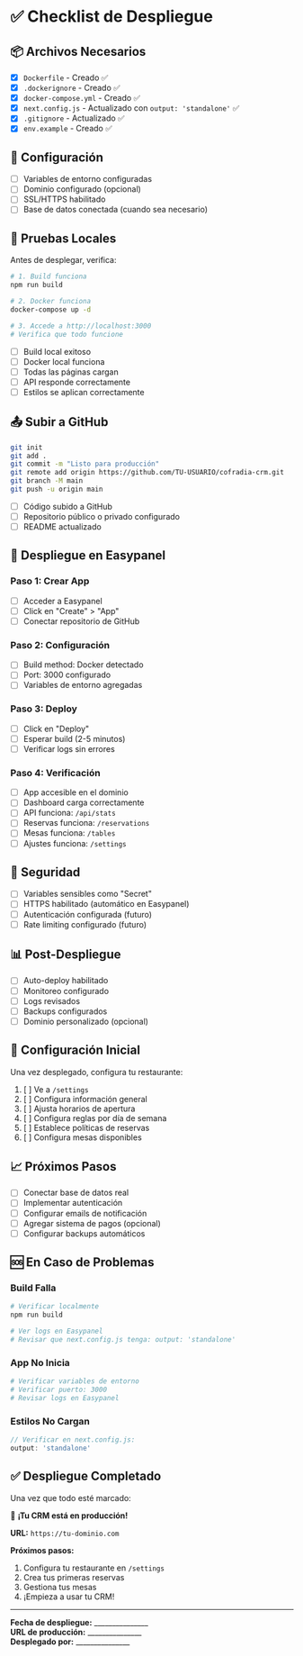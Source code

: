 # ✅ Checklist de Despliegue

## 📦 Archivos Necesarios

- [x] `Dockerfile` - Creado ✅
- [x] `.dockerignore` - Creado ✅
- [x] `docker-compose.yml` - Creado ✅
- [x] `next.config.js` - Actualizado con `output: 'standalone'` ✅
- [x] `.gitignore` - Actualizado ✅
- [x] `env.example` - Creado ✅

## 🔧 Configuración

- [ ] Variables de entorno configuradas
- [ ] Dominio configurado (opcional)
- [ ] SSL/HTTPS habilitado
- [ ] Base de datos conectada (cuando sea necesario)

## 🧪 Pruebas Locales

Antes de desplegar, verifica:

```bash
# 1. Build funciona
npm run build

# 2. Docker funciona
docker-compose up -d

# 3. Accede a http://localhost:3000
# Verifica que todo funcione
```

- [ ] Build local exitoso
- [ ] Docker local funciona
- [ ] Todas las páginas cargan
- [ ] API responde correctamente
- [ ] Estilos se aplican correctamente

## 📤 Subir a GitHub

```bash
git init
git add .
git commit -m "Listo para producción"
git remote add origin https://github.com/TU-USUARIO/cofradia-crm.git
git branch -M main
git push -u origin main
```

- [ ] Código subido a GitHub
- [ ] Repositorio público o privado configurado
- [ ] README actualizado

## 🚀 Despliegue en Easypanel

### Paso 1: Crear App
- [ ] Acceder a Easypanel
- [ ] Click en "Create" > "App"
- [ ] Conectar repositorio de GitHub

### Paso 2: Configuración
- [ ] Build method: Docker detectado
- [ ] Port: 3000 configurado
- [ ] Variables de entorno agregadas

### Paso 3: Deploy
- [ ] Click en "Deploy"
- [ ] Esperar build (2-5 minutos)
- [ ] Verificar logs sin errores

### Paso 4: Verificación
- [ ] App accesible en el dominio
- [ ] Dashboard carga correctamente
- [ ] API funciona: `/api/stats`
- [ ] Reservas funciona: `/reservations`
- [ ] Mesas funciona: `/tables`
- [ ] Ajustes funciona: `/settings`

## 🔐 Seguridad

- [ ] Variables sensibles como "Secret"
- [ ] HTTPS habilitado (automático en Easypanel)
- [ ] Autenticación configurada (futuro)
- [ ] Rate limiting configurado (futuro)

## 📊 Post-Despliegue

- [ ] Auto-deploy habilitado
- [ ] Monitoreo configurado
- [ ] Logs revisados
- [ ] Backups configurados
- [ ] Dominio personalizado (opcional)

## 🎯 Configuración Inicial

Una vez desplegado, configura tu restaurante:

1. [ ] Ve a `/settings`
2. [ ] Configura información general
3. [ ] Ajusta horarios de apertura
4. [ ] Configura reglas por día de semana
5. [ ] Establece políticas de reservas
6. [ ] Configura mesas disponibles

## 📈 Próximos Pasos

- [ ] Conectar base de datos real
- [ ] Implementar autenticación
- [ ] Configurar emails de notificación
- [ ] Agregar sistema de pagos (opcional)
- [ ] Configurar backups automáticos

## 🆘 En Caso de Problemas

### Build Falla
```bash
# Verificar localmente
npm run build

# Ver logs en Easypanel
# Revisar que next.config.js tenga: output: 'standalone'
```

### App No Inicia
```bash
# Verificar variables de entorno
# Verificar puerto: 3000
# Revisar logs en Easypanel
```

### Estilos No Cargan
```javascript
// Verificar en next.config.js:
output: 'standalone'
```

## ✅ Despliegue Completado

Una vez que todo esté marcado:

🎉 **¡Tu CRM está en producción!**

**URL:** `https://tu-dominio.com`

**Próximos pasos:**
1. Configura tu restaurante en `/settings`
2. Crea tus primeras reservas
3. Gestiona tus mesas
4. ¡Empieza a usar tu CRM!

---

**Fecha de despliegue:** _______________  
**URL de producción:** _______________  
**Desplegado por:** _______________

